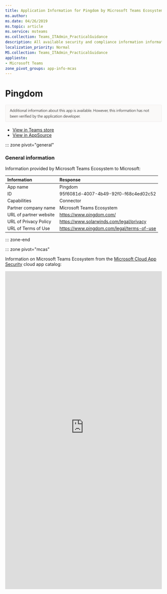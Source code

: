 ```yaml
---
title: Application Information for Pingdom by Microsoft Teams Ecosystem
ms.author: 
ms.date: 04/26/2019
ms.topic: article
ms.service: msteams
ms.collection: Teams_ITAdmin_PracticalGuidance
description: All available security and compliance information information for Pingdom, its data handling policies, its Microsoft Cloud App Security app catalog information, and security/compliance information in the CSA STAR registry.
localization_priority: Normal
MS.collection: Teams_ITAdmin_PracticalGuidance
appliesto:
- Microsoft Teams
zone_pivot_groups: app-info-mcas
---
```

# Pingdom


<img alt="Non-attested image" src="./images/unattested.png" width="650"/>

* <a href="https://teams.microsoft.com/l/app/95f6081d-4007-4b49-92f0-f68c4ed02c52" target="_blank">View in Teams store</a>
* <a href="https://appsource.microsoft.com/en-us/product/office/WA104381605" target="_blank">View in AppSource</a>

::: zone pivot="general"

### General information

Information provided by Microsoft Teams Ecosystem to Microsoft:

| **Information** | **Response** |
|:----------------|:-------------|
| App name | Pingdom |
| ID | 95f6081d-4007-4b49-92f0-f68c4ed02c52 |
| Capabilities | Connector |
| Partner company name | Microsoft Teams Ecosystem |
| URL of partner website | <https://www.pingdom.com/> |
| URL of Privacy Policy | <https://www.solarwinds.com/legal/privacy> |
| URL of Terms of Use | <https://www.pingdom.com/legal/terms-of-use> |

::: zone-end


::: zone pivot="mcas"

Information on Microsoft Teams Ecosystem from the [Microsoft Cloud App Security](https://www.microsoft.com/en-us/enterprise-mobility-security/cloud-app-security) cloud app catalog:

<iframe height='1020' title='Microsoft Cloud App Security Information' src='https://3ca685143b5b46b4b0e5266dadf2e97c.codepen.website/#/dashboard/19213' frameborder='no'  style='width: 100%;'>

<a href="https://3ca685143b5b46b4b0e5266dadf2e97c.codepen.website/#/dashboard/19213" target="_blank">View in a new tab</a>

::: zone-end

